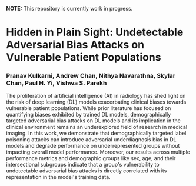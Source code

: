 **NOTE:** This repository is currently work in progress.

# Hidden in Plain Sight: Undetectable Adversarial Bias Attacks on Vulnerable Patient Populations
### Pranav Kulkarni, Andrew Chan, Nithya Navarathna, Skylar Chan, Paul H. Yi, Vishwa S. Parekh

The proliferation of artificial intelligence (AI) in radiology has shed light on the risk of deep learning (DL) models exacerbating clinical biases towards vulnerable patient populations. While prior literature has focused on quantifying biases exhibited by trained DL models, demographically targeted adversarial bias attacks on DL models and its implication in the clinical environment remains an underexplored field of research in medical imaging. In this work, we demonstrate that demographically targeted label poisoning attacks can introduce adversarial underdiagnosis bias in DL models and degrade performance on underrepresented groups without impacting overall model performance. Moreover, our results across multiple performance metrics and demographic groups like sex, age, and their intersectional subgroups indicate that a group's vulnerability to undetectable adversarial bias attacks is directly correlated with its representation in the model's training data.
